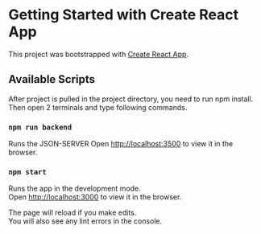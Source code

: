 # Getting Started with Create React App

This project was bootstrapped with [Create React App](https://github.com/facebook/create-react-app).

## Available Scripts

After project is pulled in the project directory, you need to run npm install. Then open 2 terminals and type following commands.

### `npm run backend`

Runs the JSON-SERVER
Open [http://localhost:3500](http://localhost:3500) to view it in the browser.

### `npm start`

Runs the app in the development mode.\
Open [http://localhost:3000](http://localhost:3000) to view it in the browser.

The page will reload if you make edits.\
You will also see any lint errors in the console.

